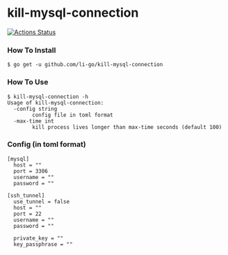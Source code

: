 kill-mysql-connection
=====================

[![Actions Status](https://github.com/li-go/kill-mysql-connection/workflows/Go/badge.svg?branch=develop)](https://github.com/li-go/kill-mysql-connection/actions)

### How To Install

```
$ go get -u github.com/li-go/kill-mysql-connection
```

### How To Use

```
$ kill-mysql-connection -h
Usage of kill-mysql-connection:
  -config string
        config file in toml format
  -max-time int
        kill process lives longer than max-time seconds (default 100)
```

### Config (in toml format)

```
[mysql]
  host = ""
  port = 3306
  username = ""
  password = ""

[ssh_tunnel]
  use_tunnel = false
  host = ""
  port = 22
  username = ""
  password = ""

  private_key = ""
  key_passphrase = ""
```
